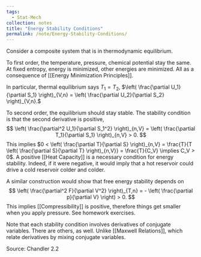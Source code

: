 ```yaml
---
tags:
  - Stat-Mech
collection: notes
title: "Energy Stability Conditions"
permalink: /note/Energy-Stability-Conditions/
---
```

Consider a composite system that is in thermodynamic equilibrium.

To first order, the temperature, pressure, chemical potential stay the same. At fixed entropy, energy is minimized, other energies are minimized. All as a consequence of [[Energy Minimization Principles]].

In particular, thermal equilibrium says $T_1 = T_2$, $\left( \frac{\partial  U_1}{\partial S_1} \right)_{V,n} = \left( \frac{\partial U_2}{\partial S_2} \right)_{V,n}.$

To second order, the equilibrium should stay stable. The stability condition is that the second derivative is positive,
$$
\left( \frac{\partial^2 U_1}{\partial S_1^2} \right)_{n,V} = \left( \frac{\partial T_1}{\partial S_1} \right)_{n,V} > 0.
$$
This implies $0 < \left( \frac{\partial  T}{\partial S} \right)_{n,V} = \frac{T}{T \left( \frac{\partial  S}{\partial T} \right)_{n,V}} = \frac{T}{C_V} \implies C_V > 0$.
A positive [[Heat Capacity]] is a necessary condition for energy stability. Indeed, if it were negative, it would imply that a hot reservoir could drive a cold reservoir colder and colder.

A similar construction would show that free energy stability depends on 
$$
\left( \frac{\partial^2 F}{\partial V^2} \right)_{T,n} = - \left( \frac{\partial p}{\partial V} \right) > 0.
$$
This implies [[Compressibility]] is positive, therefore things get smaller when you apply pressure. See homework exercises.

Note that each stability condition involves derivatives of conjugate variables. There are others, as well. Unlike [[Maxwell Relations]], which relate derivatives by mixing conjugate variables.

Source: Chandler 2.2
